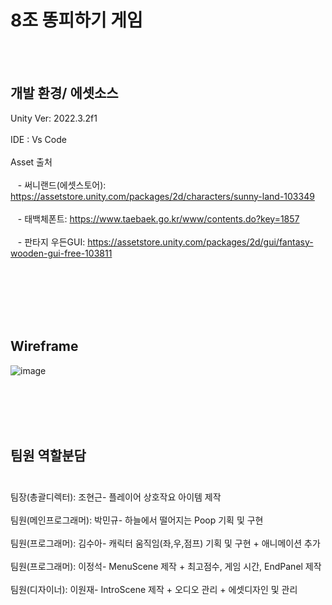 # 8조 똥피하기 게임

<br/><br/>
## 개발 환경/ 에셋소스
Unity Ver: 2022.3.2f1<br/><br/>
IDE : Vs Code <br/><br/>
Asset 출처 <br/><br/>
&nbsp;&nbsp;&nbsp;- 써니랜드(에셋스토어): https://assetstore.unity.com/packages/2d/characters/sunny-land-103349 <br/><br/>
&nbsp;&nbsp;&nbsp;- 태백체폰트: https://www.taebaek.go.kr/www/contents.do?key=1857 <br/><br/>
&nbsp;&nbsp;&nbsp;- 판타지 우든GUI: https://assetstore.unity.com/packages/2d/gui/fantasy-wooden-gui-free-103811 <br/><br/>

<br/><br/><br/><br/>

## Wireframe
![image](https://github.com/Leejungsuk96/8GroupTeamproject/assets/114940193/e4043729-bd00-42f1-99bf-bff9367f7f15)

<br/><br/><br/><br/>

## 팀원 역할분담<br/><br/>
팀장(총괄디렉터): 조현근- 플레이어 상호작요 아이템 제작<br/><br/>
팀원(메인프로그래머): 박민규- 하늘에서 떨어지는 Poop 기획 및 구현<br/><br/>
팀원(프로그래머): 김수아- 캐릭터 움직임(좌,우,점프) 기획 및 구현 + 애니메이션 추가<br/><br/>
팀원(프로그래머): 이정석- MenuScene 제작 + 최고점수, 게임 시간, EndPanel 제작<br/><br/>
팀원(디자이너): 이원재- IntroScene 제작 + 오디오 관리 + 에셋디자인 및 관리<br/><br/>
